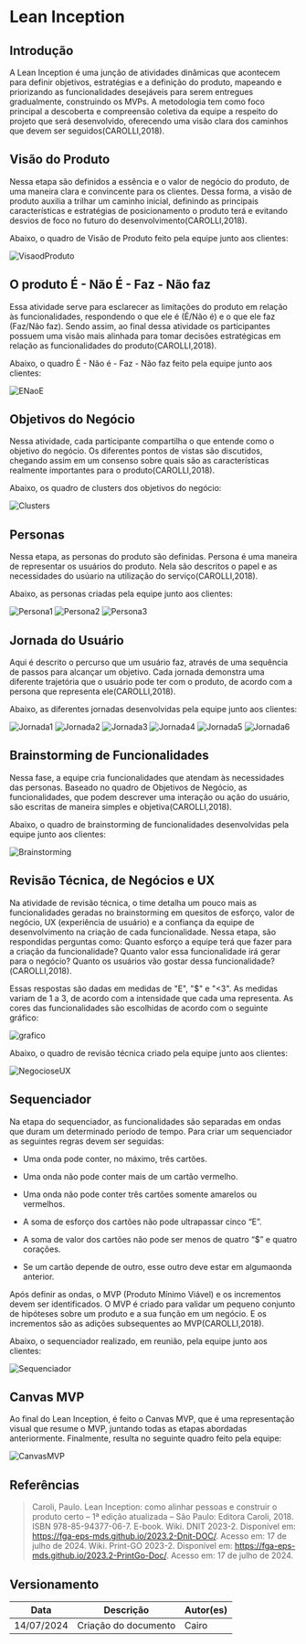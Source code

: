 # Lean Inception
## Introdução
A Lean Inception é uma junção de atividades dinâmicas que acontecem para definir objetivos, estratégias e a definição do produto, mapeando e priorizando as funcionalidades desejáveis para serem entregues gradualmente, construindo os MVPs. A metodologia tem como foco principal a descoberta e compreensão coletiva da equipe a respeito do projeto que será desenvolvido, oferecendo uma visão clara dos caminhos que devem ser seguidos(CAROLLI,2018).

## Visão do Produto
Nessa etapa são definidos a essência e o valor de negócio do produto, de uma maneira clara e convincente para os clientes. Dessa forma, a visão de produto auxilia a trilhar um caminho inicial, definindo as principais características e estratégias de posicionamento o produto terá e evitando desvios de foco no futuro do desenvolvimento(CAROLLI,2018).

Abaixo, o quadro de Visão de Produto feito pela equipe junto aos clientes:

![VisaodProduto](../assets/leaninception/visaoproduto.png)

## O produto É - Não É - Faz - Não faz
Essa atividade serve para esclarecer as limitações do produto em relação às funcionalidades, respondendo o que ele é (É/Não é) e o que ele faz (Faz/Não faz). Sendo assim, ao final dessa atividade os participantes possuem uma visão mais alinhada para tomar decisões estratégicas em relação as funcionalidades do produto(CAROLLI,2018).

Abaixo, o quadro É - Não é - Faz - Não faz feito pela equipe junto aos clientes:

![ENaoE](../assets/leaninception/EnaoEfaz.png)

## Objetivos do Negócio
Nessa atividade, cada participante compartilha o que entende como o objetivo do negócio. Os diferentes pontos de vistas são discutidos, chegando assim em um consenso sobre quais são as características realmente importantes para o produto(CAROLLI,2018).

Abaixo, os quadro de clusters dos objetivos do negócio:

![Clusters](../assets/leaninception/clusters.png)

## Personas
Nessa etapa, as personas do produto são definidas. Persona é uma maneira de representar os usuários do produto. Nela são descritos o papel e as necessidades do usúario na utilização do serviço(CAROLLI,2018). 

Abaixo, as personas criadas pela equipe junto aos clientes:

![Persona1](../assets/leaninception/persona1.png)
![Persona2](../assets/leaninception/persona2.png)
![Persona3](../assets/leaninception/persona3.png)

## Jornada do Usuário
Aqui é descrito o percurso que um usuário faz, através de uma sequência de passos para alcançar um objetivo. Cada jornada demonstra uma diferente trajetória que o usuário pode ter com o produto, de acordo com a persona que representa ele(CAROLLI,2018).

Abaixo, as diferentes jornadas desenvolvidas pela equipe junto aos clientes:

![Jornada1](../assets/leaninception/jornada1.png)
![Jornada2](../assets/leaninception/jornada2.png)
![Jornada3](../assets/leaninception/jornada3.png)
![Jornada4](../assets/leaninception/jornada4.png)
![Jornada5](../assets/leaninception/jornada5.png)
![Jornada6](../assets/leaninception/jornada6.png)

## Brainstorming de Funcionalidades
Nessa fase, a equipe cria funcionalidades que atendam às necessidades das personas. Baseado no quadro de Objetivos de Negócio, as funcionalidades, que podem descrever uma interação ou ação do usuário, são escritas de maneira simples e objetiva(CAROLLI,2018).

Abaixo, o quadro de brainstorming de funcionalidades desenvolvidas pela equipe junto aos clientes:

![Brainstorming](../assets/leaninception/brainstorming.png)

## Revisão Técnica, de Negócios e UX
Na atividade de revisão técnica, o time detalha um pouco mais as funcionalidades geradas no brainstorming em quesitos de esforço, valor de negócio, UX (experiência de usuário) e a confiança da equipe de desenvolvimento na criação de cada funcionalidade. Nessa etapa, são respondidas perguntas como: Quanto esforço a equipe terá que fazer para a criação da funcionalidade? Quanto valor essa funcionalidade irá gerar para o negócio? Quanto os usuários vão gostar dessa funcionalidade?(CAROLLI,2018).

Essas respostas são dadas em medidas de "E", "$" e "<3". As medidas variam de 1 a 3, de acordo com a intensidade que cada uma representa. As cores das funcionalidades são escolhidas de acordo com o seguinte gráfico:

![grafico](../assets/leaninception/graficoEsforco.png)

Abaixo, o quadro de revisão técnica criado pela equipe junto aos clientes:

![NegocioseUX](../assets/leaninception/negocioUX.png)

## Sequenciador
Na etapa do sequenciador, as funcionalidades são separadas em ondas que duram um determinado período de tempo. Para criar um sequenciador as seguintes regras devem ser seguidas:

- Uma onda pode conter, no máximo, três cartões.

- Uma onda não pode conter mais de um cartão vermelho.

- Uma onda não pode conter três cartões somente amarelos ou vermelhos.

- A soma de esforço dos cartões não pode ultrapassar cinco “E”.

- A soma de valor dos cartões não pode ser menos de quatro “$” e quatro corações.

- Se um cartão depende de outro, esse outro deve estar em algumaonda anterior.

Após definir as ondas, o MVP (Produto Mínimo Viável) e os incrementos devem ser identificados. O MVP é criado para validar um pequeno conjunto de hipóteses sobre um produto e a sua função em um negócio. E os incrementos são as adições subsequentes ao MVP(CAROLLI,2018).  

Abaixo, o sequenciador realizado, em reunião, pela equipe junto aos clientes:

![Sequenciador](../assets/leaninception/sequenciador.png)

## Canvas MVP
Ao final do Lean Inception, é feito o Canvas MVP, que é uma representação visual que resume o MVP, juntando todas as etapas abordadas anteriormente. Finalmente, resulta no seguinte quadro feito pela equipe:

![CanvasMVP](../assets/leaninception/canvasmvp.png)

## Referências
>Caroli, Paulo. Lean Inception: como alinhar pessoas e construir o produto certo – 1ª edição atualizada – São Paulo: Editora Caroli, 2018. ISBN 978-85-94377-06-7. E-book. 
>Wiki. DNIT 2023-2. Disponível em: <a href="https://fga-eps-mds.github.io/2023.2-Dnit-DOC/">https://fga-eps-mds.github.io/2023.2-Dnit-DOC/</a>. Acesso em: 17 de julho de 2024. 
>Wiki. Print-GO 2023-2. Disponível em: <a href="https://fga-eps-mds.github.io/2023.2-PrintGo-Doc/">https://fga-eps-mds.github.io/2023.2-PrintGo-Doc/</a>. Acesso em: 17 de julho de 2024.

## Versionamento
|**Data**|**Descrição**|**Autor(es)**|
|--------|-------------|--------------|
| 14/07/2024 | Criação do documento | Cairo |